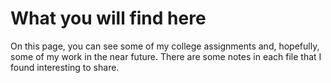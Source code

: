 # What you will find here

On this page, you can see some of my college assignments and, hopefully, some of my work in the near future.
There are some notes in each file that I found interesting to share.
